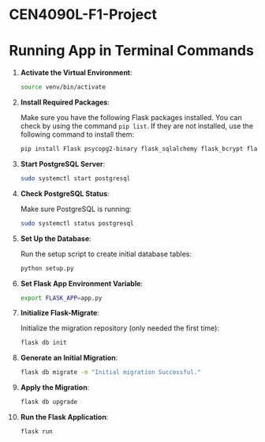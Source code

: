 # CEN4090L-F1-Project
# Running App in Terminal Commands

1. **Activate the Virtual Environment**:

    ```sh
    source venv/bin/activate
    ```

2. **Install Required Packages**:

    Make sure you have the following Flask packages installed. You can check by using the command `pip list`. If they are not installed, use the following command to install them:

    ```sh
    pip install Flask psycopg2-binary flask_sqlalchemy flask_bcrypt flask_login flask_migrate flask_wtf
    ```

3. **Start PostgreSQL Server**:

    ```sh
    sudo systemctl start postgresql
    ```

4. **Check PostgreSQL Status**:

    Make sure PostgreSQL is running:

    ```sh
    sudo systemctl status postgresql
    ```

5. **Set Up the Database**:

    Run the setup script to create initial database tables:

    ```sh
    python setup.py
    ```

6. **Set Flask App Environment Variable**:

    ```sh
    export FLASK_APP=app.py
    ```

7. **Initialize Flask-Migrate**:

    Initialize the migration repository (only needed the first time):

    ```sh
    flask db init
    ```

8. **Generate an Initial Migration**:

    ```sh
    flask db migrate -m "Initial migration Successful."
    ```

9. **Apply the Migration**:

    ```sh
    flask db upgrade
    ```

10. **Run the Flask Application**:

    ```sh
    flask run
    ```

